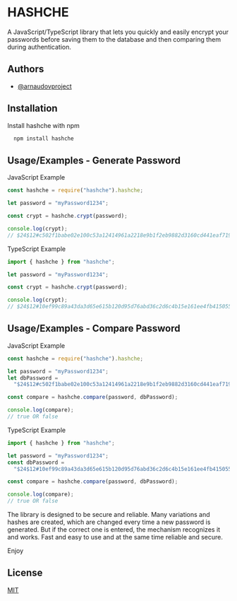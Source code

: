 
# HASHCHE

A JavaScript/TypeScript library that lets you quickly and easily encrypt your passwords before saving them to the database and then comparing them during authentication.




## Authors

- [@arnaudovproject](https://github.com/arnaudovproject)


## Installation

Install hashche with npm

```bash
  npm install hashche
```
    
## Usage/Examples - Generate Password

JavaScript Example
```javascript
const hashche = require("hashche").hashche;

let password = "myPassword1234";

const crypt = hashche.crypt(password);

console.log(crypt);
// $24$12#c502f1babe02e100c53a12414961a2218e9b1f2eb9882d3160cd441eaf719fc4$17/0x7hf4P3J
```

TypeScript Example
```typescript
import { hashche } from "hashche";

let password = "myPassword1234";

const crypt = hashche.crypt(password);

console.log(crypt);
// $24$12#10ef99c89a43da3d65e615b120d95d76abd36c2d6c4b15e161ee4fb41505565a$17/0xPN630J7
```

## Usage/Examples - Compare Password

JavaScript Example
```javascript
const hashche = require("hashche").hashche;

let password = "myPassword1234";
let dbPassword =
  "$24$12#c502f1babe02e100c53a12414961a2218e9b1f2eb9882d3160cd441eaf719fc4$17/0x7hf4P3J";

const compare = hashche.compare(password, dbPassword);

console.log(compare);
// true OR false
```

TypeScript Example
```typescript
import { hashche } from "hashche";

let password = "myPassword1234";
const dbPassword =
  "$24$12#10ef99c89a43da3d65e615b120d95d76abd36c2d6c4b15e161ee4fb41505565a$17/0xPN630J7";

const compare = hashche.compare(password, dbPassword);

console.log(compare);
// true OR false
```

The library is designed to be secure and reliable. Many variations and hashes are created, which are changed every time a new password is generated. But if the correct one is entered, the mechanism recognizes it and works. Fast and easy to use and at the same time reliable and secure.

Enjoy



## License

[MIT](https://choosealicense.com/licenses/mit/)

